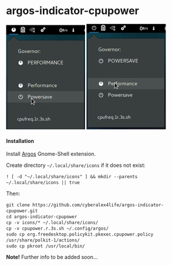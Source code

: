 # argos-indicator-cpupower
![Cpupower Argos Based Governor Indicator](https://github.com/cyberalex4life/argos-indicator-cpupower/blob/master/screenshots/cpupower_1.jpg)  ![Cpupower Argos Based Governor Indicator](https://github.com/cyberalex4life/argos-indicator-cpupower/blob/master/screenshots/cpupower_2.jpg)

#### Installation
Install [Argos](https://extensions.gnome.org/extension/1176/argos/) Gnome-Shell extension.

Create directory `~/.local/share/icons` if it does not exist:
```
! [ -d "~/.local/share/icons" ] && mkdir --parents ~/.local/share/icons || true
```

Then:
```
git clone https://github.com/cyberalex4life/argos-indicator-cpupower.git
cd argos-indicator-cpupower
cp -v icons/* ~/.local/share/icons/
cp -v cpupower.r.3s.sh ~/.config/argos/
sudo cp org.freedesktop.policykit.pkexec.cpupower.policy /usr/share/polkit-1/actions/
sudo cp pkroot /usr/local/bin/
```
**Note!**
Further info to be added soon...
